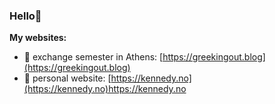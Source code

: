 ### Hello🦖

**My websites:**
- 🐚 exchange semester in Athens: [https://greekingout.blog](https://greekingout.blog)
- 🌸  personal website: [https://kennedy.no](https://kennedy.no)https://kennedy.no
